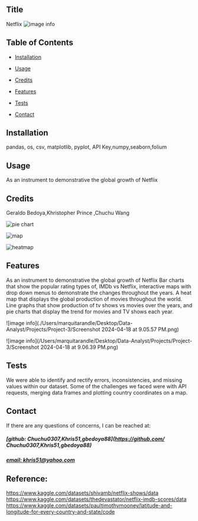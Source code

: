 ## Title
Netflix 
![image info](./Users/marquitarandle/Desktop/Data-Analyst/Projects/Project-3/title.png)
## Table of Contents
- [Installation](#installation)
- [Usage](#usage)
- [Credits](#credits)

- [Features](#features)
- [Tests](#tests)
- [Contact](#contact)

## Installation
pandas, os, csv, matplotlib, pyplot, API Key,numpy,seaborn,folium

## Usage
As an instrument to demonstrative the global growth of Netflix 

## Credits
Geraldo Bedoya,Khristopher Prince ,Chuchu Wang 

![pie chart](./Users/marquitarandle/Desktop/Data-Analyst/Projects/Project-3/pie.png)

![map](./Users/marquitarandle/Desktop/Data-Analyst/Projects/Project-3/map.png)

![heatmap](./Users/marquitarandle/Desktop/Data-Analyst/Projects/Project-3/heatmap.png)

## Features
As an instrument to demonstrative the global growth of Netflix  Bar charts that show the popular rating types of, IMDb vs Netflix, interactive maps with drop down menus to demonstrate the changes throughout the years. A heat map that displays the global production of movies throughout the world. Line graphs that show production of tv shows vs movies over the years, and pie charts that display the trend for movies and TV shows each year.



![image info](./Users/marquitarandle/Desktop/Data-Analyst/Projects/Project-3/Screenshot 2024-04-18 at 9.05.57 PM.png)

![image info](/Users/marquitarandle/Desktop/Data-Analyst/Projects/Project-3/Screenshot 2024-04-18 at 9.06.39 PM.png)


## Tests
We were able to identify and rectify errors, inconsistencies, and missing values within our dataset. Some of the challenges we faced were with API requests, merging data frames and plotting country coordinates on a map.

## Contact
If there are any questions of concerns, I can be reached at:
##### [github:  Chuchu0307,Khris51,gbedoya88](https://github.com/ Chuchu0307,Khris51,gbedoya88)
##### [email: khris51@yahoo.com](mailto:khris51@yahoo.com)

## Reference: 
https://www.kaggle.com/datasets/shivamb/netflix-shows/data
https://www.kaggle.com/datasets/thedevastator/netflix-imdb-scores/data
https://www.kaggle.com/datasets/paultimothymooney/latitude-and-longitude-for-every-country-and-state/code

